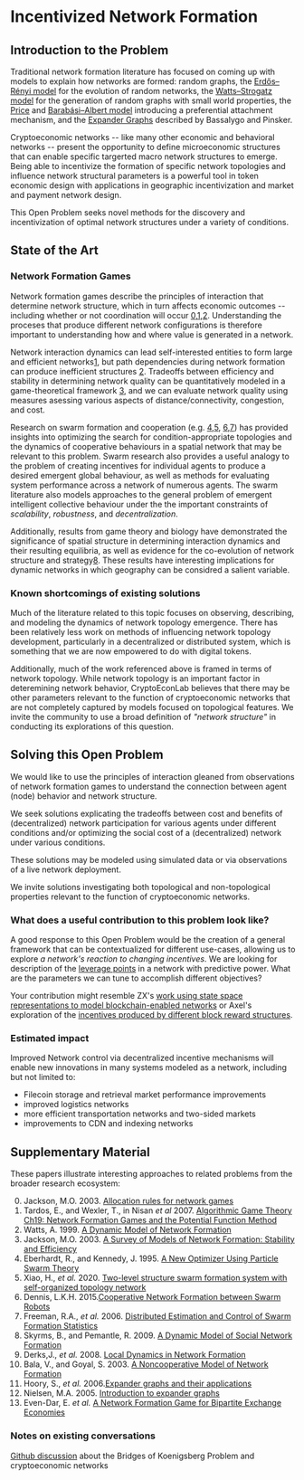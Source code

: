 # Incentivized Network Formation

## Introduction to the Problem

Traditional network formation literature has focused on coming up with models to explain how networks are formed: random graphs, the [Erdős–Rényi model](https://www.renyi.hu/~p_erdos/1959-11.pdf) for the evolution of random networks, the [Watts–Strogatz model](http://worrydream.com/refs/Watts-CollectiveDynamicsOfSmallWorldNetworks.pdf) for the generation of random graphs with small world properties, the [Price](https://www.science.org/doi/10.1126/science.149.3683.510) and  [Barabási–Albert model](https://arxiv.org/abs/cond-mat/0106096) introducing a preferential attachment mechanism, and the [Expander Graphs](http://citeseerx.ist.psu.edu/viewdoc/download?doi=10.1.1.393.1430&rep=rep1&type=pdf) described by Bassalygo and Pinsker. 

Cryptoeconomic networks -- like many other economic and behavioral networks -- present the opportunity to define microeconomic structures that can enable specific targerted macro network structures to emerge. Being able to incentivize the formation of specific network topologies and influence network structural parameters is a powerful tool in token economic design with applications in  geographic incentivization and market and payment network design.

This Open Problem seeks novel methods for the discovery and incentivization of optimal network structures under a variety of conditions.

## State of the Art

### Network Formation Games

Network formation games describe the principles of interaction that determine network structure, which in turn affects economic outcomes -- including whether or not coordination will occur [0](https://authors.library.caltech.edu/79723/1/sswp1160.pdf),[1](https://dir.ilam.ac.ir/mozafar/gt/s15/Nisan_Non-printable.pdf#page=508),[2](http://citeseerx.ist.psu.edu/viewdoc/download?doi=10.1.1.454.9588&rep=rep1&type=pdf). Understanding the proceses that produce different network configurations is therefore important to understanding how and where value is generated in a network.

Network interaction dynamics can lead self-interested entities to form large and efficient networks[1](https://dir.ilam.ac.ir/mozafar/gt/s15/Nisan_Non-printable.pdf#page=508), but path dependencies during network formation can produce inefficient structures [2](http://citeseerx.ist.psu.edu/viewdoc/download?doi=10.1.1.454.9588&rep=rep1&type=pdf). Tradeoffs between efficiency and stability in determining network quality can be quantitatively modeled in a game-theoretical framework [3](https://web.stanford.edu/~jacksonm/netsurv.pdf), and we can evaluate network quality using measures asessing various aspects of distance/connectivity, congestion, and cost. 

Research on swarm formation and cooperation (e.g. [4](http://www.ppgia.pucpr.br/~alceu/mestrado/aula3/PSO_2.pdf),[5](https://www.sciencedirect.com/science/article/pii/S0925231219316558), [6](http://utpedia.utp.edu.my/16515/),[7](https://ieeexplore.ieee.org/abstract/document/1655446)) has provided insights into optimizing the search for condition-appropriate topologies and the dynamics of cooperative behaviours in a spatial network that may be relevant to this problem. Swarm research also provides a useful analogy to the problem of creating incentives for individual agents to produce a desired emergent global behaviour, as well as methods for evaluating system performance across a network of numerous agents. The swarm literature also models approaches to the general problem of emergent intelligent collective behaviour under the the important constraints of *scalability*, *robustness*, and *decentralization*.

Additionally, results from game theory and biology have demonstrated the significance of spatial structure in determining interaction dynamics and their resulting equilibria, as well as evidence for the co-evolution of network structure and strategy[8](https://link.springer.com/chapter/10.1007/978-3-642-01284-6_11). These results have interesting implications for dynamic networks in which geography can be considred a salient variable.

### Known shortcomings of existing solutions

Much of the literature related to this topic focuses on  observing, describing,  and modeling the dynamics of network topology emergence. There has been relatively less work on methods of influencing network topology development, particularly in a decentralized or distributed system, which is something that we are now empowered to do with digital tokens.

Additionally, much of the work referenced above is framed in terms of network topology. While network topology is an important factor in deteremining network behavior, CryptoEconLab believes that there may be other parameters relevant to the function of cryptoeconomic networks that are not completely captured by models focused on topological features. We invite the community to use a broad definition of *"network structure"* in conducting its explorations of this question. 

## Solving this Open Problem

We would like to use the principles of interaction gleaned from observations of network formation games to understand the connection between agent (node) behavior and network structure.

We seek solutions explicating the tradeoffs between cost and benefits of (decentralized) network participation for various agents under different conditions and/or optimizing the social cost of a (decentralized) network under various conditions. 

These solutions may be modeled using simulated data or via observations of a live network deployment. 

We invite solutions investigating both topological and non-topological properties relevant to the function of cryptoeconomic networks.

### What does a useful contribution to this problem look like?

A good response to this Open Problem would be the creation of a general framework that can be contextualized for different use-cases, allowing us to explore *a network's reaction to changing incentives*. We are looking for description of the [leverage points](http://www.donellameadows.org/wp-content/userfiles/Leverage_Points.pdf) in a network with predictive power. What are the parameters we can tune to accomplish different objectives?

Your contribution might resemble ZX's [work using state space representations to model blockchain-enabled networks](https://research.protocol.ai/publications/on-modeling-blockchain-enabled-economic-networks-as-stochastic-dynamical-systems/2020zhang.pdf) or Axel's exploration of the [incentives produced by different block reward structures](https://hackmd.io/@R02mDHrYQ3C4PFmNaxF5bw/B1A_BSztt).

### Estimated impact

Improved Network control via decentralized incentive mechanisms will enable new innovations in many systems modeled as a network, including but not limited to:
- Filecoin storage and retrieval market performance improvements 
- improved logistics networks
- more efficient transportation networks and two-sided markets
- improvements to CDN and indexing networks

## Supplementary Material

These papers illustrate interesting approaches to related problems from the broader research ecosystem: 

0.  Jackson, M.O. 2003. [Allocation rules for network games](https://authors.library.caltech.edu/79723/1/sswp1160.pdf)
1.  Tardos, E., and Wexler, T., in Nisan _et al_ 2007. [Algorithmic Game Theory Ch19: Network Formation Games and the Potential Function Method](https://dir.ilam.ac.ir/mozafar/gt/s15/Nisan_Non-printable.pdf#page=508)
2.  Watts, A. 1999. [A Dynamic Model of Network Formation](http://citeseerx.ist.psu.edu/viewdoc/download?doi=10.1.1.454.9588&rep=rep1&type=pdf)
3.  Jackson, M.O. 2003. [A Survey of Models of Network Formation: Stability and Efficiency](https://web.stanford.edu/~jacksonm/netsurv.pdf)
4.  Eberhardt, R., and Kennedy, J. 1995. [A New Optimizer Using Particle Swarm Theory](http://www.ppgia.pucpr.br/~alceu/mestrado/aula3/PSO_2.pdf)
5.  Xiao, H., _et al._ 2020. [Two-level structure swarm formation system with self-organized topology network](https://www.sciencedirect.com/science/article/pii/S0925231219316558)
7.  Dennis, L.K.H. 2015.[Cooperative Network Formation between Swarm Robots](http://utpedia.utp.edu.my/16515/)
9.  Freeman, R.A., _et al._ 2006. [Distributed Estimation and Control of Swarm Formation Statistics](https://ieeexplore.ieee.org/abstract/document/1655446)
10. Skyrms, B., and Pemantle, R. 2009. [A Dynamic Model of Social Network Formation](https://link.springer.com/chapter/10.1007/978-3-642-01284-6_11)
11. Derks,J., _et al._ 2008. [Local Dynamics in Network Formation](https://dke.maastrichtuniversity.nl/f.thuijsman/local%20dynamics.pdf)
12. Bala, V., and Goyal, S. 2003. [A Noncooperative Model of Network Formation](https://onlinelibrary.wiley.com/doi/abs/10.1111/1468-0262.00155)
13. Hoory, S., _et al._ 2006.[Expander graphs and their applications](https://www.ams.org/journals/bull/2006-43-04/S0273-0979-06-01126-8/S0273-0979-06-01126-8.pdf)
14. Nielsen, M.A. 2005. [Introduction to expander graphs](https://michaelnielsen.org/blog/archive/notes/expander_graphs.pdf)
15. Even-Dar, E. _et al._ [A Network Formation Game for Bipartite Exchange Economies](https://www.cis.upenn.edu/~mkearns/papers/econform.pdf)

### Notes on existing conversations

[Github discussion]() about the Bridges of Koenigsberg Problem and cryptoeconomic networks


